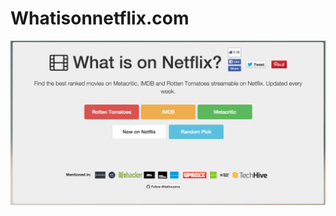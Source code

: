 # Whatisonnetflix.com

![alt](https://github.com/ltalhouarne/whatisonnetflix/blob/master/img/screenshot.png)

